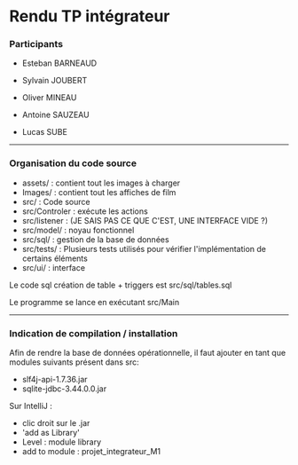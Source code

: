 # Rendu TP intégrateur

### Participants

 - Esteban BARNEAUD

 - Sylvain JOUBERT

 - Oliver MINEAU

 - Antoine SAUZEAU

 - Lucas SUBE


--------------------------------------------------------
 
### Organisation du code source

 - assets/ : contient tout les images à charger
 - Images/ : contient tout les affiches de film
 - src/ : Code source
 - src/Controler : exécute les actions 
 - src/listener : (JE SAIS PAS CE QUE C'EST, UNE INTERFACE VIDE ?)
 - src/model/ : noyau fonctionnel
 - src/sql/ : gestion de la base de données
 - src/tests/ : Plusieurs tests utilisés pour vérifier l'implémentation de certains éléments
 - src/ui/ : interface

Le code sql création de table + triggers est src/sql/tables.sql

Le programme se lance en exécutant src/Main

--------------------------------------------------------

### Indication de compilation / installation

Afin de rendre la base de données opérationnelle, il faut ajouter en tant que modules suivants présent dans src:

- slf4j-api-1.7.36.jar
- sqlite-jdbc-3.44.0.0.jar

Sur IntelliJ :

- clic droit sur le .jar
- 'add as Library'
- Level : module library
- add to module : projet_integrateur_M1



